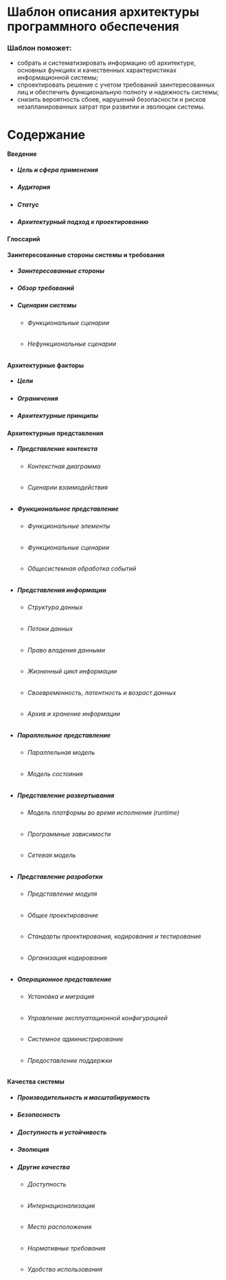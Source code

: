  # Шаблон описания архитектуры программного обеспечения
 ### Шаблон поможет:
-	собрать и систематизировать информацию об архитектуре, основных функциях и качественных характеристиках информационной системы; 
-	спроектировать решение с учетом требований заинтересованных лиц и обеспечить функциональную полноту и надежность системы; 
-	снизить вероятность сбоев, нарушений безопасности и рисков незапланированных затрат при развитии и эволюции системы. 

# Содержание

#### Введение
- ##### Цель и сфера применения
- ##### Аудитория
- ##### Статус
- ##### Архитектурный подход к проектированию
#### Глоссарий
#### Заинтересованные стороны системы и требования
- ##### Заинтересованные стороны
- ##### Обзор требований
- ##### Сценарии системы
   -  ###### Функциональные сценарии
   -  ###### Нефункциональные сценарии
#### Архитектурные факторы
 - ##### Цели
 - ##### Ограничения
 - ##### Архитектурные принципы
#### Архитектурные представления
 - ##### Представление контекста
     -  ###### Контекстная диаграмма
     -  ###### Сценарии взаимодействия
 - ##### Функциональное представление
     -  ###### Функциональные элементы
     -  ###### Функциональные сценарии
     -  ###### Общесистемная обработка событий
 - ##### Представления информации
     -  ###### Структура данных
     -  ###### Потоки данных
     -  ###### Право владения данными
     -  ###### Жизненный цикл информации
     -  ###### Своевременность, латентность и возраст данных
     -  ###### Архив и хранение информации
 - ##### Параллельное представление
     -  ###### Параллельная модель
     -  ###### Модель состояния
 - ##### Представление развертывания
     -  ###### Модель платформы во время исполнения (runtime)
     -  ###### Программные зависимости
     -  ###### Сетевая модель
 - ##### Представление разработки
     -  ###### Представление модуля
     -  ###### Общее проектирование
     -  ###### Стандарты проектирования, кодирования и тестирования
     -  ###### Организация кодирования
 - ##### Операционное представление
     -  ###### Установка и миграция
     -  ###### Управление эксплуатационной конфигурацией
     -  ###### Системное администрирование
     -  ###### Предоставление поддержки
#### Качества системы
 - ##### Производительность и масштабируемость
 - ##### Безопасность
 - ##### Доступность и устойчивость
 - ##### Эволюция
-  ##### Другие качества
     -  ###### Доступность
     -  ###### Интернационализация
     -  ###### Место расположения
     -  ###### Нормативные требования
     -  ###### Удобство использования

